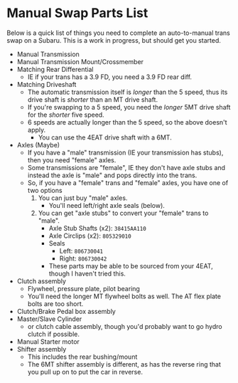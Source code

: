 # Manual Swap Parts List
Below is a quick list of things you need to complete an auto-to-manual trans swap on a Subaru. This is a work in progress, but should get you started.

- Manual Transmission
- Manual Transmission Mount/Crossmember
- Matching Rear Differential 
  - IE if your trans has a 3.9 FD, you need a 3.9 FD rear diff.
- Matching Driveshaft
  - The automatic transmission itself is *longer* than the 5 speed, thus its drive shaft is *shorter* than an MT drive shaft. 
  - If you're swapping to a 5 speed, you need the *longer* 5MT drive shaft for the *shorter* five speed.
  - 6 speeds are actually longer than the 5 speed, so the above doesn't apply. 
    - You can use the 4EAT drive shaft with a 6MT.
- Axles (Maybe)
  - If you have a "male" transmission (IE your transmission has stubs), then you need "female" axles.
  - Some transmissions are "female", IE they don't have axle stubs and instead the axle is "male" and pops directly into the trans.
  - So, if you have a "female" trans and "female" axles, you have one of two options
    1. You can just buy "male" axles.
        - You'll need left/right axle seals (below).
    2. You can get "axle stubs" to convert your "female" trans to "male".
        - Axle Stub Shafts (x2): `38415AA110`
        - Axle Circlips (x2): `805329010`
        - Seals
            - Left: `806730041`
            - Right: `806730042`
        - These parts may be able to be sourced from your 4EAT, though I haven't tried this.
- Clutch assembly
  - Flywheel, pressure plate, pilot bearing
  - You'll need the longer MT flywheel bolts as well. The AT flex plate bolts are too short.
- Clutch/Brake Pedal box assembly
- Master/Slave Cylinder
  - or clutch cable assembly, though you'd probably want to go hydro clutch if possible.
- Manual Starter motor
- Shifter assembly
  - This includes the rear bushing/mount
  - The 6MT shifter assembly is different, as has the reverse ring that you pull up on to put the car in reverse.